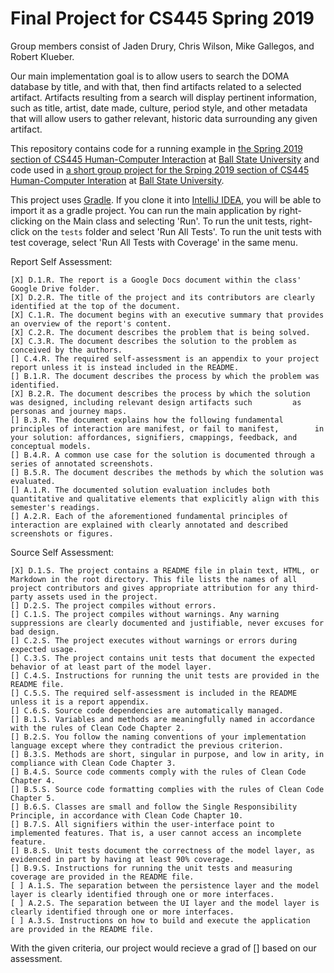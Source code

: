 # Final Project for CS445 Spring 2019
Group members consist of Jaden Drury, Chris Wilson, Mike Gallegos, and Robert Klueber.

Our main implementation goal is to allow users to search the DOMA database by title, and with that, then find artifacts related to a selected artifact. Artifacts resulting from a search will display pertinent information, such as title, artist, date made, culture, period style, and other metadata that will allow users to gather relevant, historic data surrounding any given artifact. 

This repository contains code for a running example in 
[the Spring 2019 section of CS445 Human-Computer Interaction](http://www.cs.bsu.edu/~pvgestwicki/courses/cs445Sp19/)
at [Ball State University](https://www.bsu.edu)
and code used in
[a short group project for the Srping 2019 section of CS445 Human-Computer Interation](https://github.com/bsu-cs-hci/Drury-Wilson-shortproject)
at [Ball State University](https://www.bsu.edu).

This project uses [Gradle](https://gradle.org/). If you clone it into [IntelliJ IDEA](https://www.jetbrains.com/idea/), 
you will be able to import it as a gradle project. 
You can run the main application by right-clicking on the Main class and selecting 'Run'. To run the unit tests, right-click on the `tests` folder and select 'Run All Tests'. To run the unit tests with test coverage, select 'Run All Tests with Coverage' in the same menu.


Report Self Assessment:

    [X] D.1.R. The report is a Google Docs document within the class' Google Drive folder.
    [X] D.2.R. The title of the project and its contributors are clearly identified at the top of the document.
    [X] C.1.R. The document begins with an executive summary that provides an overview of the report's content.
    [X] C.2.R. The document describes the problem that is being solved.
    [X] C.3.R. The document describes the solution to the problem as conceived by the authors.
    [] C.4.R. The required self-assessment is an appendix to your project report unless it is instead included in the README.
    [] B.1.R. The document describes the process by which the problem was identified.
    [X] B.2.R. The document describes the process by which the solution was designed, including relevant design artifacts such         as personas and journey maps.
    [] B.3.R. The document explains how the following fundamental principles of interaction are manifest, or fail to manifest,        in your solution: affordances, signifiers, cmappings, feedback, and conceptual models.
    [] B.4.R. A common use case for the solution is documented through a series of annotated screenshots.
    [] B.5.R. The document describes the methods by which the solution was evaluated.
    [] A.1.R. The documented solution evaluation includes both quantitative and qualitative elements that explicitly align with this semester's readings.
    [] A.2.R. Each of the aforementioned fundamental principles of interaction are explained with clearly annotated and described screenshots or figures.


Source Self Assessment:

    [X] D.1.S. The project contains a README file in plain text, HTML, or Markdown in the root directory. This file lists the names of all project contributors and gives appropriate attribution for any third-party assets used in the project.
    [] D.2.S. The project compiles without errors.
    [] C.1.S. The project compiles without warnings. Any warning suppressions are clearly documented and justifiable, never excuses for bad design.
    [] C.2.S. The project executes without warnings or errors during expected usage.
    [] C.3.S. The project contains unit tests that document the expected behavior of at least part of the model layer.
    [] C.4.S. Instructions for running the unit tests are provided in the README file.
    [] C.5.S. The required self-assessment is included in the README unless it is a report appendix.
    [] C.6.S. Source code dependencies are automatically managed.
    [] B.1.S. Variables and methods are meaningfully named in accordance with the rules of Clean Code Chapter 2.
    [] B.2.S. You follow the naming conventions of your implementation language except where they contradict the previous criterion.
    [] B.3.S. Methods are short, singular in purpose, and low in arity, in compliance with Clean Code Chapter 3.
    [] B.4.S. Source code comments comply with the rules of Clean Code Chapter 4.
    [] B.5.S. Source code formatting complies with the rules of Clean Code Chapter 5.
    [] B.6.S. Classes are small and follow the Single Responsibility Principle, in accordance with Clean Code Chapter 10.
    [] B.7.S. All signifiers within the user-interface point to implemented features. That is, a user cannot access an incomplete feature.
    [] B.8.S. Unit tests document the correctness of the model layer, as evidenced in part by having at least 90% coverage.
    [] B.9.S. Instructions for running the unit tests and measuring coverage are provided in the README file.
    [ ] A.1.S. The separation between the persistence layer and the model layer is clearly identified through one or more interfaces.
    [ ] A.2.S. The separation between the UI layer and the model layer is clearly identified through one or more interfaces.
    [ ] A.3.S. Instructions on how to build and execute the application are provided in the README file.

With the given criteria, our project would recieve a grad of [] based on our assessment.
